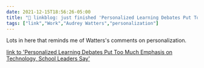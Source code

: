 ```yaml
---
date: 2021-12-15T18:56:26-05:00
title: "🔗 linkblog: just finished 'Personalized Learning Debates Put Too Much Emphasis on Technology, School Leaders Say'"
tags: ["link","Work","Audrey Watters","personalization"]
---
```

Lots in here that reminds me of Watters's comments on personalization.
 
[link to 'Personalized Learning Debates Put Too Much Emphasis on Technology, School Leaders Say'](https://www.edweek.org/technology/personalized-learning-debates-put-too-much-emphasis-on-technology-school-leaders-say/2021/12)
